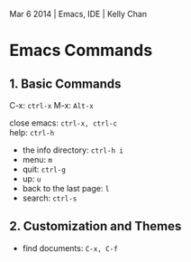 Mar 6 2014 | Emacs, IDE | Kelly Chan
# Emacs Commands

## 1. Basic Commands

C-x: `ctrl-x`
M-x: `Alt-x`

close emacs: `ctrl-x, ctrl-c`  
help: `ctrl-h`  
- the info directory: `ctrl-h i`
- menu: `m`  
- quit: `ctrl-g`
- up: `u`
- back to the last page: `l`
- search: `ctrl-s`

## 2. Customization and Themes

- find documents: `C-x, C-f`
